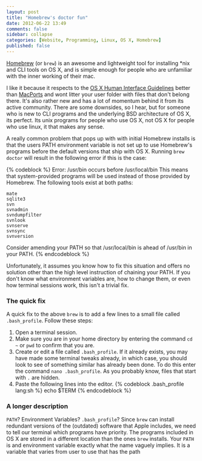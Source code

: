 ```yaml
---
layout: post
title: "Homebrew's doctor fun"
date: 2012-06-22 13:49
comments: false
sidebar: collapse
categories: [Website, Programming, Linux, OS X, Homebrew]
published: false
---
```

[Homebrew](http://mxcl.github.com/homebrew/) (or `brew`) is an awesome and lightweight tool for installing *nix and CLI tools on OS X, and is simple enough for people who are unfamiliar with the inner working of their mac.  

I like it because it respects to the [OS X Human Interface Guidelines](http://developer.apple.com/library/mac/#documentation/UserExperience/Conceptual/AppleHIGuidelines/Intro/Intro.html) better than [MacPorts](http://www.macports.org/) and wont litter your user folder with files that don't belong there.  It's also rather new and has a lot of momentum behind it from its active community.  There are some downsides, so I hear, but for someone who is new to CLI programs and the underlying BSD architecture of OS X, its perfect.  Its unix programs for people who use OS X, not OS X for people who use linux, it that makes any sense.

A really common problem that pops up with with initial Homebrew installs is that the users PATH environment variable is not set up to use Homebrew's programs before the default versions that ship with OS X.  Running `brew doctor` will result in the following error if this is the case:

{% codeblock %}
Error: /usr/bin occurs before /usr/local/bin
This means that system-provided programs will be used instead of those
provided by Homebrew. The following tools exist at both paths:

    mate
    sqlite3
    svn
    svnadmin
    svndumpfilter
    svnlook
    svnserve
    svnsync
    svnversion

Consider amending your PATH so that /usr/local/bin
is ahead of /usr/bin in your PATH.
{% endcodeblock %}

Unfortunately, it assumes you know how to fix this situation and offers no solution other than the high level instruction of chaining your PATH.  If you don't know what environment variables are, how to change them, or even how terminal sessions work, this isn't a trivial fix.  

### The quick fix ###

A quick fix to the above `brew` is to add a few lines to a small file called `.bash_profile`.  Follow these steps:


1.	Open a terminal session.
2.	Make sure you are in your home directory by entering the command `cd ~` or `pwd` to confirm that you are.
3.	Create or edit a file called `.bash_profile`.  If it already exists, you may have made some terminal tweaks already, in which case, you should look to see of something similar has already been done.  To do this enter the command `nano .bash_profile`.  As you probably know, files that start with `.` are hidden.
4.	Paste the following lines into the editor.
{% codeblock 	.bash_profile lang:sh %}
echo $TERM
{% endcodeblock %}


### A longer description ###
`PATH`? Environment Variables? `.bash_profile`? Since `brew` can install redundant versions of the (outdated) software that Apple includes, we need to tell our terminal which programs have priority.  The programs included in OS X are stored in a different location than the ones `brew` installs.  Your `PATH` is and environment variable exactly what the name vaguely implies.  It is a variable that varies from user to use that has the path 